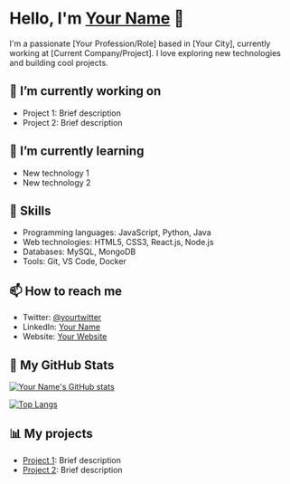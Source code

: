 # Hello, I'm [Your Name](https://github.com/yourusername) 👋

I'm a passionate [Your Profession/Role] based in [Your City], currently working at [Current Company/Project]. I love exploring new technologies and building cool projects.

## 🔭 I’m currently working on

- Project 1: Brief description
- Project 2: Brief description

## 🌱 I’m currently learning

- New technology 1
- New technology 2

## 💼 Skills

- Programming languages: JavaScript, Python, Java
- Web technologies: HTML5, CSS3, React.js, Node.js
- Databases: MySQL, MongoDB
- Tools: Git, VS Code, Docker

## 📫 How to reach me

- Twitter: [@yourtwitter](https://twitter.com/yourtwitter)
- LinkedIn: [Your Name](https://www.linkedin.com/in/yourlinkedin/)
- Website: [Your Website](https://www.yourwebsite.com)

## 🚀 My GitHub Stats

[![Your Name's GitHub stats](https://github-readme-stats.vercel.app/api?username=yourusername&show_icons=true&theme=radical)](https://github.com/yourusername)

[![Top Langs](https://github-readme-stats.vercel.app/api/top-langs/?username=yourusername&layout=compact&theme=radical)](https://github.com/yourusername)

## 📊 My projects

- [Project 1](link): Brief description
- [Project 2](link): Brief description

